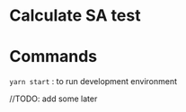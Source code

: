 # Calculate SA test

# Commands

`yarn start` : to run development environment

//TODO: add some later